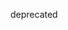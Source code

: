 deprecated
<!-- # Event

`Prologue` supports both `startup` and `shutdown` events. `startup` events will be only executed once before the main loop. In contrast, `shutdown` events will be executed once after the main loop.

Let's first look at the structure of `Event`, you can see that `Event` supports both synchronous and asynchronous closure function pointers.

```nim
type
  AsyncEvent* = proc(): Future[void] {.closure, gcsafe.}
  SyncEvent* = proc() {.closure, gcsafe.}

  Event* = object
    case async*: bool
    of true:
      asyncHandler*: AsyncEvent
    of false:
      syncHandler*: SyncEvent
```

You can use `initEvent` and pass function pointers to create `Event`.

```nim
proc initEvent*(handler: AsyncEvent): Event {.inline.} =
  Event(async: true, asyncHandler: handler)

proc initEvent*(handler: SyncEvent): Event {.inline.} =
  Event(async: false, syncHandler: handler)
```

`newApp` has `startup` and `shutdown` parameters. You can pass a sequence of events to `newApp`.

```nim
proc newApp*(settings: Settings, middlewares: sink seq[HandlerAsync] = @[],
             startup: seq[Event] = @[], shutdown: seq[Event] = @[],
             errorHandlerTable = DefaultErrorHandler,
             appData = newStringTable(mode = modeCaseSensitive)): Prologue =
```

Here is an [example](https://github.com/planety/prologue/tree/devel/examples/helloworld) for a `startup` event (A `shutdown` event has the same usage as a `startup` event).

```nim
proc setLoggingLevel() =
  addHandler(newConsoleLogger())
  logging.setLogFilter(lvlInfo)


let 
  event = initEvent(setLoggingLevel)

var
  app = newApp(settings = settings, startup = @[event])
``` -->
